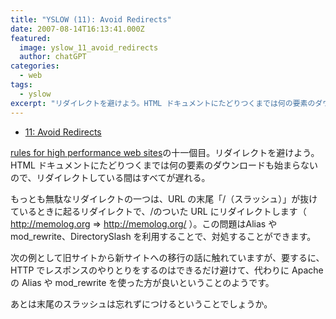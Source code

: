 ```yaml
---
title: "YSLOW (11): Avoid Redirects"
date: 2007-08-14T16:13:41.000Z
featured:
  image: yslow_11_avoid_redirects
  author: chatGPT
categories:
  - web
tags:
  - yslow
excerpt: "リダイレクトを避けよう。HTML ドキュメントにたどりつくまでは何の要素のダウンロードも始まらないので、リダイレクトしている間はすべてが遅れる。"
---
```


- [11: Avoid Redirects](http://developer.yahoo.com/performance/rules.html#redirects)

[rules for high performance web sites](http://developer.yahoo.com/performance/rules.html)の十一個目。リダイレクトを避けよう。HTML ドキュメントにたどりつくまでは何の要素のダウンロードも始まらないので、リダイレクトしている間はすべてが遅れる。

もっとも無駄なリダイレクトの一つは、URL の末尾「/（スラッシュ）」が抜けているときに起るリダイレクトで、/のついた URL にリダイレクトします（ http://memolog.org => http://memolog.org/ ）。この問題はAlias や mod_rewrite、DirectorySlash を利用することで、対処することができます。

次の例として旧サイトから新サイトへの移行の話に触れていますが、要するに、HTTP でレスポンスのやりとりをするのはできるだけ避けて、代わりに Apache の Alias や mod_rewrite を使った方が良いということのようです。

あとは末尾のスラッシュは忘れずにつけるということでしょうか。

